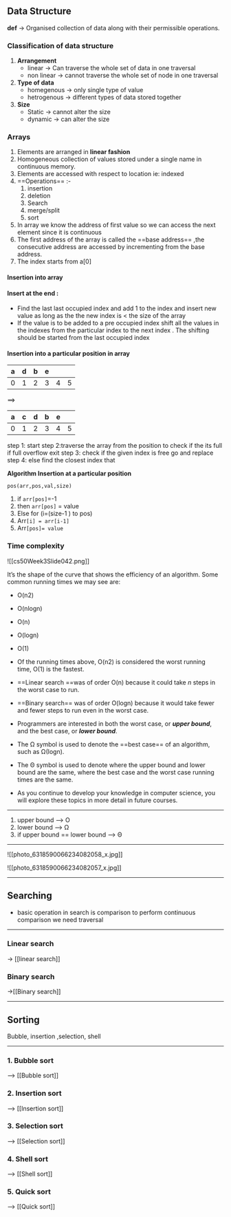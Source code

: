 ## Data Structure

**def** -> Organised collection of data along with their permissible operations.
### Classification of data structure

1. **Arrangement**
	- linear -> Can traverse the whole set of data in one traversal
	- non linear -> cannot traverse the whole set of node in one traversal
1. **Type of data**
	- homegenous -> only single type of value  
	- hetrogenous -> different types of data stored together 
1. **Size**
	- Static -> cannot alter the size 
	- dynamic -> can alter the size 

### Arrays
1. Elements are arranged in **linear fashion**
2. Homogeneous collection of values stored under a single name in continuous  memory.
3. Elements are accessed with respect to location ie: indexed 
4. ==Operations== :- 
	1. insertion
	2. deletion
	3. Search
	4. merge/split
	5. sort
6. In array we know the address of first value so we can access the next element since it is continuous
7. The first address of the array is called the ==base address== ,the consecutive address are accessed by incrementing from the base address.
8. The index starts from a[0]
#### Insertion into array
#### **Insert at the end :**

* Find the last last occupied index and add 1 to the index and insert new value as long as the the new index is < the size of the array
* If the value is to be added to a pre occupied index shift all the values in the indexes from the particular index to the next index . The shifting should be started from the last occupied index 

#### Insertion into a particular position in array


|  a  |  d  |  b  |  e  |     |     |
| :-: | :-: | :-: | :-: | :-: | :-: |
|  0  |  1  |  2  |  3  |  4  |  5  |

==>

|  a  |  c  |  d  |  b  |  e  |     |
| :-: | :-: | :-: | :-: | :-: | :-: |
|  0  |  1  |  2  |  3  |  4  |  5  |

step 1: start
step 2:traverse the array from the position to check if the its full if full overflow exit
step 3: check if the given index is free go and replace
step 4: else find the closest index that  

**Algorithm Insertion at a particular position**

 `pos(arr,pos,val,size)`
1. if `arr[pos]`=-1
2. then `arr[pos]` = value 
3. Else for (i=(size-1 ) to pos)
4. Arr`[i] = arr[i-1]`
5. Arr`[pos]= value `


### Time complexity

  ![[cs50Week3Slide042.png]]

It’s the shape of the curve that shows the efficiency of an algorithm. Some common running times we may see are:

- O(n2)
- O(nlog⁡n)
- O(n)
- O(log⁡n)
- O(1)

- Of the running times above, O(n2) is considered the worst running time, O(1) is the fastest.
- ==Linear search ==was of order O(n) because it could take _n_ steps in the worst case to run.
- ==Binary search== was of order O(log⁡n) because it would take fewer and fewer steps to run even in the worst case.
- Programmers are interested in both the worst case, or **_upper bound_**, and the best case, or **_lower bound_**.
- The Ω symbol is used to denote the ==best case== of an algorithm, such as Ω(log⁡n).
- The Θ symbol is used to denote where the upper bound and lower bound are the same, where the best case and the worst case running times are the same.
- As you continue to develop your knowledge in computer science, you will explore these topics in more detail in future courses.

---

1. upper bound --> O
2. lower bound --> Ω
3. if upper bound == lower bound --> Θ
---
![[photo_6318590066234082058_x.jpg]]

![[photo_6318590066234082057_x.jpg]]

---
## Searching
- basic operation in search is comparison to perform continuous comparison we need traversal
---
### Linear search 

-> [[linear search]]

### Binary search   

->[[Binary search]]

---

## Sorting 

Bubble, insertion ,selection, shell

---

### 1. Bubble sort 

--> [[Bubble sort]]

### 2. Insertion sort

--> [[Insertion sort]]

### 3. Selection sort

--> [[Selection sort]]

### 4. Shell sort

--> [[Shell sort]]
### 5. Quick sort

--> [[Quick sort]]


